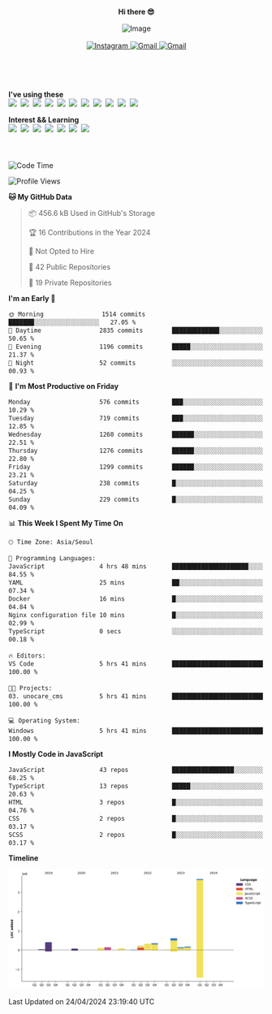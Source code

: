 <p align="center">
  <strong>Hi there 😎</strong>
</p>
<p align="center">
 <img src="https://github.com/newri0807/newri0807/assets/51315988/4a6fb530-b6e7-4156-ae8c-bd620836a7cc" alt="Image" align="center"/>
  <br/>
  <br/>
  <a href="https://www.instagram.com/_nm.87/">
    <img src="https://img.shields.io/badge/-Instagram-dd2a7b?style=flat-squaree&logo=instagram&logoColor=white" alt="Instagram" />
  </a>
  <a href="mailto:newri0807@gmail.com">
    <img src="https://img.shields.io/badge/-Gmail-d14836?style=flat-squaree&logo=Gmail&logoColor=white" alt="Gmail" />
  </a>
  <a href="https://twitter.com/Irwen215">
    <img src="https://img.shields.io/badge/Twitter-1DA1F2?style=flat-squaree&logo=twitter&logoColor=white" alt="Gmail" />
  </a>  
</p>

 
 
</p>
<br/>
<br/>
<br/>
<p align="left">
  <strong>I've using these </strong>
  <br/>
  <img src="https://img.shields.io/badge/Html5-E34F26?style=flat-square&logo=html5&logoColor=white"/></a>&nbsp 
  <img src="https://img.shields.io/badge/css-1572B6?style=flat-square&logo=css3&logoColor=white"/></a>&nbsp 
  <img src="https://img.shields.io/badge/Bootstrap-7952B3?style=flat-square&logo=Bootstrap&logoColor=white"/></a>&nbsp 
  <img src="https://img.shields.io/badge/Tailwind CSS-06B6D4?style=flat-square&amp;logo=Tailwind CSS&amp;logoColor=white"></a>&nbsp 
  <img src="https://img.shields.io/badge/Javascript-ffb13b?style=flat-square&logo=javascript&logoColor=white"/></a>&nbsp 
  <img src="https://img.shields.io/badge/jquery-0769AD?style=flat-square&logo=jquery&logoColor=white"/></a>&nbsp 
  <img src="https://img.shields.io/badge/C Sharp-239120?style=flat-square&logo=C Sharp&logoColor=white"/></a>&nbsp 
  <img src="https://img.shields.io/badge/.NET-512BD4?style=flat-square&logo=.NET&logoColor=white"/></a>&nbsp 
  <img src="https://img.shields.io/badge/MicrosoftSQLServer-CC2927?style=flat-square&logo=microsoft&logoColor=white"/></a>&nbsp
  <img src="https://img.shields.io/badge/Firebase-FFCA28?style=flat-square&logo=firebase&logoColor=white"/></a>&nbsp 
  <img src="https://img.shields.io/badge/react-61DAFB?style=flat-square&logo=react&logoColor=white"/></a>&nbsp  
</p>

<p align="left">
  <strong>Interest && Learning</strong>
  <br/>
  <img src="https://img.shields.io/badge/TypeScript-3178C6?style=flat-square&logo=TypeScript&logoColor=white"/>&nbsp 
  <img src="https://img.shields.io/badge/Next.js-000000?style=flat-square&logo=Next.js&logoColor=white"/></a>&nbsp  
  <img src="https://img.shields.io/badge/Node.js-339933?style=flat-square&logo=node.js&logoColor=white"/></a>&nbsp 
  <img src="https://img.shields.io/badge/nestjs-E0234E?style=flat-square&logo=nestjs&logoColor=white"/></a>&nbsp 
  <img src="https://img.shields.io/badge/MySQL-4479A1?style=flat-square&logo=MySQL&logoColor=white"/></a>&nbsp 
  <img src="https://img.shields.io/badge/Java-007396?style=flat-square&logo=Java&logoColor=white"/></a>&nbsp
  <img src="https://img.shields.io/badge/Sass-CC6699?style=flat-square&logo=Sass&logoColor=white"/></a>&nbsp 
</p>

&nbsp;
&nbsp;
###


<!--START_SECTION:waka-->
![Code Time](http://img.shields.io/badge/Code%20Time-951%20hrs%2053%20mins-blue)

![Profile Views](http://img.shields.io/badge/Profile%20Views-71-blue)

**🐱 My GitHub Data** 

> 📦 456.6 kB Used in GitHub's Storage 
 > 
> 🏆 16 Contributions in the Year 2024
 > 
> 🚫 Not Opted to Hire
 > 
> 📜 42 Public Repositories 
 > 
> 🔑 19 Private Repositories 
 > 
**I'm an Early 🐤** 

```text
🌞 Morning                1514 commits        ███████░░░░░░░░░░░░░░░░░░   27.05 % 
🌆 Daytime                2835 commits        █████████████░░░░░░░░░░░░   50.65 % 
🌃 Evening                1196 commits        █████░░░░░░░░░░░░░░░░░░░░   21.37 % 
🌙 Night                  52 commits          ░░░░░░░░░░░░░░░░░░░░░░░░░   00.93 % 
```
📅 **I'm Most Productive on Friday** 

```text
Monday                   576 commits         ███░░░░░░░░░░░░░░░░░░░░░░   10.29 % 
Tuesday                  719 commits         ███░░░░░░░░░░░░░░░░░░░░░░   12.85 % 
Wednesday                1260 commits        ██████░░░░░░░░░░░░░░░░░░░   22.51 % 
Thursday                 1276 commits        ██████░░░░░░░░░░░░░░░░░░░   22.80 % 
Friday                   1299 commits        ██████░░░░░░░░░░░░░░░░░░░   23.21 % 
Saturday                 238 commits         █░░░░░░░░░░░░░░░░░░░░░░░░   04.25 % 
Sunday                   229 commits         █░░░░░░░░░░░░░░░░░░░░░░░░   04.09 % 
```


📊 **This Week I Spent My Time On** 

```text
🕑︎ Time Zone: Asia/Seoul

💬 Programming Languages: 
JavaScript               4 hrs 48 mins       █████████████████████░░░░   84.55 % 
YAML                     25 mins             ██░░░░░░░░░░░░░░░░░░░░░░░   07.34 % 
Docker                   16 mins             █░░░░░░░░░░░░░░░░░░░░░░░░   04.84 % 
Nginx configuration file 10 mins             █░░░░░░░░░░░░░░░░░░░░░░░░   02.99 % 
TypeScript               0 secs              ░░░░░░░░░░░░░░░░░░░░░░░░░   00.18 % 

🔥 Editors: 
VS Code                  5 hrs 41 mins       █████████████████████████   100.00 % 

🐱‍💻 Projects: 
03. unocare_cms          5 hrs 41 mins       █████████████████████████   100.00 % 

💻 Operating System: 
Windows                  5 hrs 41 mins       █████████████████████████   100.00 % 
```

**I Mostly Code in JavaScript** 

```text
JavaScript               43 repos            █████████████████░░░░░░░░   68.25 % 
TypeScript               13 repos            █████░░░░░░░░░░░░░░░░░░░░   20.63 % 
HTML                     3 repos             █░░░░░░░░░░░░░░░░░░░░░░░░   04.76 % 
CSS                      2 repos             █░░░░░░░░░░░░░░░░░░░░░░░░   03.17 % 
SCSS                     2 repos             █░░░░░░░░░░░░░░░░░░░░░░░░   03.17 % 
```



**Timeline**

![Lines of Code chart](https://raw.githubusercontent.com/newri0807/newri0807/main/assets/bar_graph.png)


 Last Updated on 24/04/2024 23:19:40 UTC
<!--END_SECTION:waka-->
